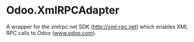 # Odoo.XmlRPCAdapter
A wrapper for the xmlrpc.net SDK (http://xml-rpc.net) which enables XML RPC calls to Odoo (www.odoo.com).
